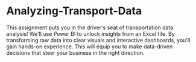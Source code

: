 # Analyzing-Transport-Data
This assignment puts you in the driver's seat of transportation data analysis! We'll use Power BI to unlock insights from an Excel file. By transforming raw data into clear visuals and interactive dashboards, you'll gain hands-on experience. This will equip you to make data-driven decisions that steer your business in the right direction. 
